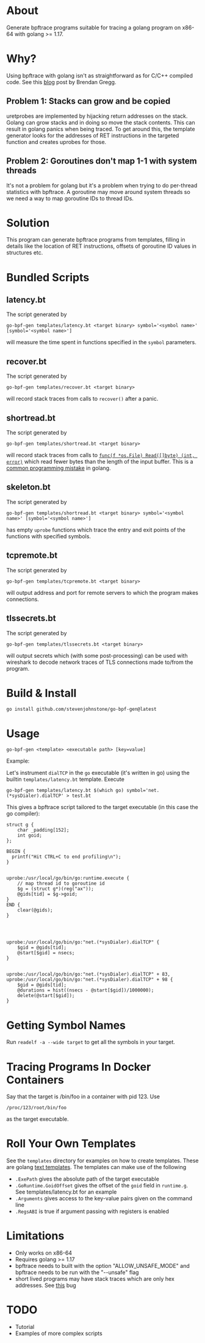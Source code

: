 # About

Generate bpftrace programs suitable for tracing a golang program on x86-64 with
golang >= 1.17.

# Why?

Using bpftrace with golang isn't as straightforward as for C/C++ compiled code. See
this [blog](https://www.brendangregg.com/blog/2017-01-31/golang-bcc-bpf-function-tracing.html)
post by Brendan Gregg.


## Problem 1: Stacks can grow and be copied

uretprobes are implemented by hijacking return addresses on the stack. Golang can grow
stacks and in doing so move the stack contents. This can result in golang panics when being
traced. To get around this, the template generator looks for the addresses of RET instructions
in the targeted function and creates uprobes for those.

## Problem 2: Goroutines don't map 1-1 with system threads

It's not a problem for golang but it's a problem when trying to do per-thread statistics
with bpftrace. A goroutine may move around system threads so we need a way to map goroutine
IDs to thread IDs.

# Solution

This program can generate bpftrace programs from templates, filling in details like the
location of RET instructions, offsets of goroutine ID values in structures etc.

# Bundled Scripts

## latency.bt

The script generated by
```
go-bpf-gen templates/latency.bt <target binary> symbol='<symbol name>' [symbol='<symbol name>']

```

will measure the time spent in functions specified in the `symbol` parameters.

## recover.bt

The script generated by
```
go-bpf-gen templates/recover.bt <target binary>

```
will record stack traces from calls to `recover()` after a panic.

## shortread.bt
The script generated by
```
go-bpf-gen templates/shortread.bt <target binary>
```
will record stack traces from calls to [`func(f *os.File) Read([]byte) (int, error)`](https://pkg.go.dev/os#File.Read) which read fewer bytes than the length of the input buffer. This is a [common
programming mistake](https://github.com/golang/go/issues/48182) in golang.

## skeleton.bt
The script generated by
```
go-bpf-gen templates/shortread.bt <target binary> symbol='<symbol name>' [symbol='<symbol name>']
```
has empty `uprobe` functions which trace the entry and exit points of
the functions with specified symbols.

## tcpremote.bt
The script generated by
```
go-bpf-gen templates/tcpremote.bt <target binary>

```
will output address and port for remote servers to which the program makes connections.

## tlssecrets.bt
The script generated by
```
go-bpf-gen templates/tlssecrets.bt <target binary>

```
will output secrets which (with some post-processing) can be used with wireshark to decode
network traces of TLS connections made to/from the program.






# Build & Install

```
go install github.com/stevenjohnstone/go-bpf-gen@latest

```

# Usage


```
go-bpf-gen <template> <executable path> [key=value]

```

Example:

Let's instrument `dialTCP` in the `go` executable (it's written in go) using the builtin
`templates/latency.bt` template. Execute

```
go-bpf-gen templates/latency.bt $(which go) symbol='net.(*sysDialer).dialTCP' > test.bt
```
This gives a bpftrace script tailored to the target executable (in this case the go compiler):

```bpftrace
struct g {
	char _padding[152];
	int goid;
};

BEGIN {
  printf("Hit CTRL+C to end profiling\n");
}


uprobe:/usr/local/go/bin/go:runtime.execute {
	// map thread id to goroutine id
	$g = (struct g*)(reg("ax"));
	@gids[tid] = $g->goid;
}
END {
	clear(@gids);
}




uprobe:/usr/local/go/bin/go:"net.(*sysDialer).dialTCP" {
	$gid = @gids[tid];
	@start[$gid] = nsecs;
}


uprobe:/usr/local/go/bin/go:"net.(*sysDialer).dialTCP" + 83, 
uprobe:/usr/local/go/bin/go:"net.(*sysDialer).dialTCP" + 98 {
	$gid = @gids[tid];
	@durations = hist((nsecs - @start[$gid])/1000000);
	delete(@start[$gid]);
}

```

# Getting Symbol Names

Run ```readelf -a --wide target``` to get all the symbols in your target.

# Tracing Programs In Docker Containers

Say that the target is /bin/foo in a container with pid 123. Use


```
/proc/123/root/bin/foo

```

as the target executable.

# Roll Your Own Templates

See the `templates` directory for examples on how to create templates. These are golang
[text templates](https://pkg.go.dev/text/template). The templates can make use of the following


* `.ExePath` gives the absolute path of the target executable
* `.GoRuntime.GoidOffset` gives the offset of the `goid` field in `runtime.g`. See templates/latency.bt for an example
* `.Arguments` gives access to the key-value pairs given on the command line
* `.RegsABI` is true if argument passing with registers is enabled



# Limitations

* Only works on x86-64
* Requires golang >= 1.17
* bpftrace needs to built with the option "ALLOW_UNSAFE_MODE" and bpftrace needs to be run with the "--unsafe" flag
* short lived programs may have stack traces which are only hex addresses. See [this](https://github.com/iovisor/bpftrace/issues/246) bug

# TODO

* Tutorial
* Examples of more complex scripts
